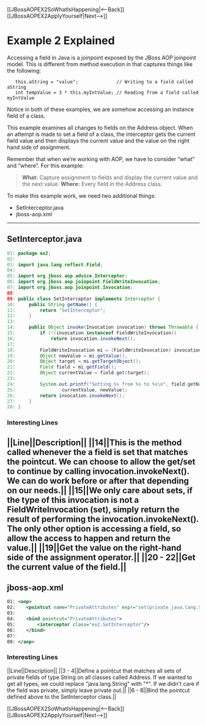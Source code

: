 [[JBossAOPEX2SoWhatIsHappening|<--Back]] [[JBossAOPEX2ApplyYourself|Next-->]]

# Example 2 Explained
Accessing a field in Java is a joinpoint exposed by the JBoss AOP joinpoint model. This is different from method execution in that captures things like the following: 
```
   this.aString = "value";              // Writing to a field called aString
   int tempValue = 3 * this.myIntValue; // Reading from a field called myIntValue
```
Notice in both of these examples, we are somehow accessing an instance field of a class.

This example examines all changes to fields on the Address object. When an attempt is made to set a field of a class, the interceptor gets the current field value and then displays the current value and the value on the right hand side of assignment.

Remember that when we’re working with AOP, we have to consider “what” and “where”.  For this example:
> **What:** Capture assignment to fields and display the current value and the next value.
> **Where:** Every field in the Address class.

To make this example work, we need two additional things:
* SetInterceptor.java
* jboss-aop.xml
----
## SetInterceptor.java
```java
01: package ex2;
02: 
03: import java.lang.reflect.Field;
04: 
05: import org.jboss.aop.advice.Interceptor;
06: import org.jboss.aop.joinpoint.FieldWriteInvocation;
07: import org.jboss.aop.joinpoint.Invocation;
08: 
09: public class SetInterceptor implements Interceptor {
10: 	public String getName() {
11: 		return "SetInterceptor";
12: 	}
13: 
14: 	public Object invoke(Invocation invocation) throws Throwable {
15: 		if (!(invocation instanceof FieldWriteInvocation))
16: 			return invocation.invokeNext();
17: 
18: 		FieldWriteInvocation mi = (FieldWriteInvocation) invocation;
19: 		Object newValue = mi.getValue();
20: 		Object target = mi.getTargetObject();
21: 		Field field = mi.getField();
22: 		Object currentValue = field.get(target);
23: 
24: 		System.out.printf("Setting %s from %s to %s\n", field.getName(),
25: 				currentValue, newValue);
26: 		return invocation.invokeNext();
27: 	}
28: }
```
### Interesting Lines
||Line||Description||
||14||This is the method called whenever the a field is set that matches the pointcut. We can choose to allow the get/set to continue by calling invocation.invokeNext(). We can do work before or after that depending on our needs.||
||15||We only care about sets, if the type of this invocation is not a FieldWriteInvocation (set), simply return the result of performing the invocation.invokeNext(). The only other option is accessing a field, so allow the access to happen and return the value.||
||19||Get the value on the right-hand side of the assignment operator.||
||20 - 22||Get the current value of the field.||
----
## jboss-aop.xml
```xml
01: <aop>
02:    <pointcut name="PrivateAttributes" expr="set(private java.lang.String *.Address->*)"/>
03:    
04:    <bind pointcut="PrivateAttributes">
05:        <interceptor class="ex2.SetInterceptor"/>
06:    </bind>
07:    
08: </aop>
```
### Interesting Lines
||Line||Description||
||3 - 4||Define a pointcut that matches all sets of private fields of type String on all classes called Address. If we wanted to get all types, we could replace "java.lang.String" with "*". If we didn't care if the field was private, simply leave private out.||
||6 - 8||Bind the pointcut defined above to the SetInterceptor class.||

[[JBossAOPEX2SoWhatIsHappening|<--Back]] [[JBossAOPEX2ApplyYourself|Next-->]]